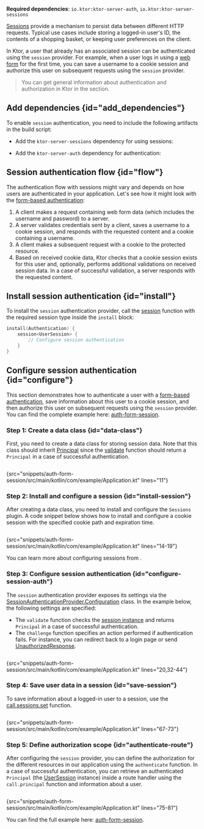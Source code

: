 [//]: # (title: Session authentication)

<microformat>
<p>
<b>Required dependencies</b>: <code>io.ktor:ktor-server-auth</code>, <code>io.ktor:ktor-server-sessions</code>
</p>
<var name="example_name" value="auth-form-session"/>
<include src="lib.xml" include-id="download_example"/>
</microformat>


[Sessions](sessions.md) provide a mechanism to persist data between different HTTP requests. Typical use cases include storing a logged-in user's ID, the contents of a shopping basket, or keeping user preferences on the client. 

In Ktor, a user that already has an associated session can be authenticated using the `session` provider. For example, when a user logs in using a [web form](form.md) for the first time, you can save a username to a cookie session and authorize this user on subsequent requests using the `session` provider.

> You can get general information about authentication and authorization in Ktor in the [](authentication.md) section.

## Add dependencies {id="add_dependencies"}
To enable `session` authentication, you need to include the following artifacts in the build script:

* Add the `ktor-server-sessions` dependency for using sessions:
  <var name="artifact_name" value="ktor-server-sessions"/>
  <include src="lib.xml" include-id="add_ktor_artifact"/>

* Add the `ktor-server-auth` dependency for authentication:
  <var name="artifact_name" value="ktor-server-auth"/>
  <include src="lib.xml" include-id="add_ktor_artifact"/>

## Session authentication flow {id="flow"}

The authentication flow with sessions might vary and depends on how users are authenticated in your application. Let's see how it might look with the [form-based authentication](form.md):

1. A client makes a request containing web form data (which includes the username and password) to a server.
2. A server validates credentials sent by a client, saves a username to a cookie session, and responds with the requested content and a cookie containing a username.
3. A client makes a subsequent request with a cookie to the protected resource.
4. Based on received cookie data, Ktor checks that a cookie session exists for this user and, optionally, performs additional validations on received session data. In a case of successful validation, a server responds with the requested content.


## Install session authentication {id="install"}
To install the `session` authentication provider, call the [session](https://api.ktor.io/ktor-server/ktor-server-plugins/ktor-server-auth/io.ktor.server.auth/session.html) function with the required session type inside the `install` block:

```kotlin
install(Authentication) {
    session<UserSession> {
        // Configure session authentication
    }
}
```

## Configure session authentication {id="configure"}
This section demonstrates how to authenticate a user with a [form-based authentication](form.md), save information about this user to a cookie session, and then authorize this user on subsequent requests using the `session` provider. You can find the complete example here: [auth-form-session](https://github.com/ktorio/ktor-documentation/tree/%current-branch%/codeSnippets/snippets/auth-form-session).

### Step 1: Create a data class {id="data-class"}
First, you need to create a data class for storing session data. Note that this class should inherit [Principal](https://api.ktor.io/ktor-server/ktor-server-plugins/ktor-server-auth/io.ktor.server.auth/-principal/index.html) since the [validate](#configure-session-auth) function should return a `Principal` in a case of successful authentication.

```kotlin
```
{src="snippets/auth-form-session/src/main/kotlin/com/example/Application.kt" lines="11"}

### Step 2: Install and configure a session {id="install-session"}
After creating a data class, you need to install and configure the `Sessions` plugin. A code snippet below shows how to install and configure a cookie session with the specified cookie path and expiration time.

```kotlin
```
{src="snippets/auth-form-session/src/main/kotlin/com/example/Application.kt" lines="14-19"}

You can learn more about configuring sessions from [](sessions.md#configuration_overview).


### Step 3: Configure session authentication {id="configure-session-auth"}

The `session` authentication provider exposes its settings via the [SessionAuthenticationProvider.Configuration](https://api.ktor.io/ktor-server/ktor-server-plugins/ktor-server-auth/io.ktor.server.auth/-session-authentication-provider/-configuration/index.html) class. In the example below, the following settings are specified:
* The `validate` function checks the [session instance](#data-class) and returns `Principal` in a case of successful authentication.
* The `challenge` function specifies an action performed if authentication fails. For instance, you can redirect back to a login page or send [UnauthorizedResponse](https://api.ktor.io/ktor-server/ktor-server-plugins/ktor-server-auth/io.ktor.server.auth/-unauthorized-response/index.html).

```kotlin
```
{src="snippets/auth-form-session/src/main/kotlin/com/example/Application.kt" lines="20,32-44"}


### Step 4: Save user data in a session {id="save-session"}

To save information about a logged-in user to a session, use the [call.sessions.set](sessions.md#use_sessions) function.

```kotlin
```
{src="snippets/auth-form-session/src/main/kotlin/com/example/Application.kt" lines="67-73"}

### Step 5: Define authorization scope {id="authenticate-route"}

After configuring the `session` provider, you can define the authorization for the different resources in our application using the `authenticate` function. In a case of successful authentication, you can retrieve an authenticated `Principal` (the [UserSession](#data-class) instance) inside a route handler using the `call.principal` function and information about a user.

```kotlin
```
{src="snippets/auth-form-session/src/main/kotlin/com/example/Application.kt" lines="75-81"}

You can find the full example here: [auth-form-session](https://github.com/ktorio/ktor-documentation/tree/%current-branch%/codeSnippets/snippets/auth-form-session).

